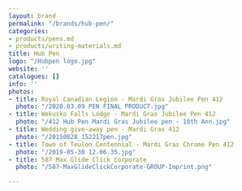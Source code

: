 ```yaml
---
layout: brand
permalink: "/brands/hub-pen/"
categories:
- products/pens.md
- products/writing-materials.md
title: Hub Pen
logo: "/Hubpen logo.jpg"
website: ''
catalogues: []
info: ''
photos:
- title: Royal Canadian Legion - Mardi Gras Jubilee Pen 412
  photo: "/2020.03.09 PEN FINAL PRODUCT.jpg"
- title: Wekusko Falls Lodge - Mardi Gras Jubilee Pen 412
  photo: "/412 Hub Pen Mardi Gras Jubilee pen - 10th Ann.jpg"
- title: Wedding give-away pen - Mardi Gras 412
  photo: "/20150828_152217pen.jpg"
- title: Town of Teulon Centennial - Mardi Gras Chrome Pen 412
  photo: "/2019-05-30 12.06.35.jpg"
- title: 587 Max Glide Click Corporate
  photo: "/587-MaxGlideClickCorporate-GROUP-Imprint.png"

---
```

